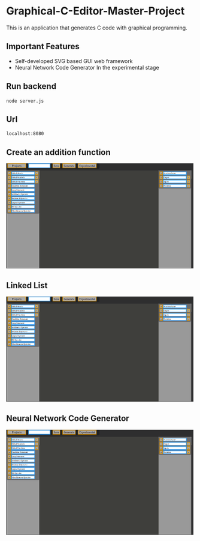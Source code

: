 # Graphical-C-Editor-Master-Project

This is an application that generates C code with graphical programming.

## Important Features
* Self-developed SVG based GUI web framework
* Neural Network Code Generator In the experimental stage

## Run backend

    node server.js

## Url

    localhost:8080

## Create an addition function

<img src="AddFunction.gif" width="500" height="280" />

## Linked List

<img src="LinkedList.gif" width="500" height="280" />

## Neural Network Code Generator

<img src="NNWCodeGenerator.gif" width="500" height="280" />